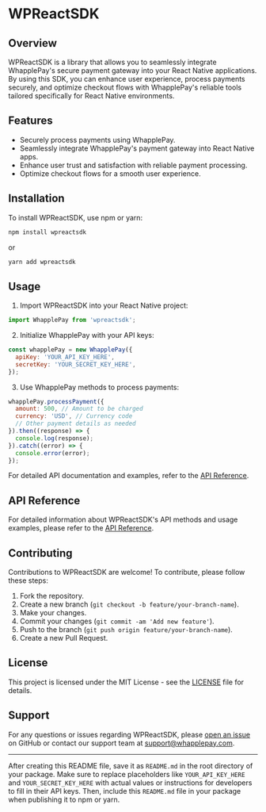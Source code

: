 
# WPReactSDK

## Overview

WPReactSDK is a library that allows you to seamlessly integrate WhapplePay's secure payment gateway into your React Native applications. By using this SDK, you can enhance user experience, process payments securely, and optimize checkout flows with WhapplePay's reliable tools tailored specifically for React Native environments.

## Features

- Securely process payments using WhapplePay.
- Seamlessly integrate WhapplePay's payment gateway into React Native apps.
- Enhance user trust and satisfaction with reliable payment processing.
- Optimize checkout flows for a smooth user experience.

## Installation

To install WPReactSDK, use npm or yarn:

```bash
npm install wpreactsdk
```

or

```bash
yarn add wpreactsdk
```

## Usage

1. Import WPReactSDK into your React Native project:

```javascript
import WhapplePay from 'wpreactsdk';
```

2. Initialize WhapplePay with your API keys:

```javascript
const whapplePay = new WhapplePay({
  apiKey: 'YOUR_API_KEY_HERE',
  secretKey: 'YOUR_SECRET_KEY_HERE',
});
```

3. Use WhapplePay methods to process payments:

```javascript
whapplePay.processPayment({
  amount: 500, // Amount to be charged
  currency: 'USD', // Currency code
  // Other payment details as needed
}).then((response) => {
  console.log(response);
}).catch((error) => {
  console.error(error);
});
```

For detailed API documentation and examples, refer to the [API Reference](https://github.com/WhapplePay/react-native-whapplepay-sdk/blob/main/API_REFERENCE.md).

## API Reference

For detailed information about WPReactSDK's API methods and usage examples, please refer to the [API Reference](https://github.com/WhapplePay/react-native-whapplepay-sdk/blob/main/API_REFERENCE.md).

## Contributing

Contributions to WPReactSDK are welcome! To contribute, please follow these steps:

1. Fork the repository.
2. Create a new branch (`git checkout -b feature/your-branch-name`).
3. Make your changes.
4. Commit your changes (`git commit -am 'Add new feature'`).
5. Push to the branch (`git push origin feature/your-branch-name`).
6. Create a new Pull Request.

## License

This project is licensed under the MIT License - see the [LICENSE](https://github.com/WhapplePay/react-native-whapplepay-sdk/blob/main/LICENSE) file for details.

## Support

For any questions or issues regarding WPReactSDK, please [open an issue](https://github.com/WhapplePay/react-native-whapplepay-sdk/issues) on GitHub or contact our support team at support@whapplepay.com.

---

After creating this README file, save it as `README.md` in the root directory of your package. Make sure to replace placeholders like `YOUR_API_KEY_HERE` and `YOUR_SECRET_KEY_HERE` with actual values or instructions for developers to fill in their API keys. Then, include this `README.md` file in your package when publishing it to npm or yarn.
